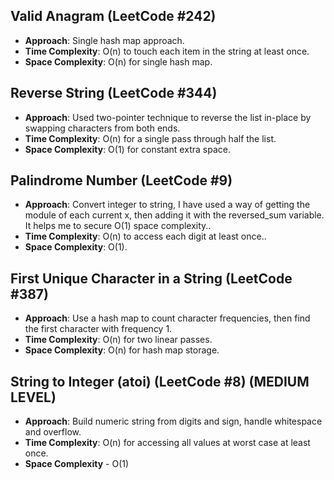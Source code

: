 ## Valid Anagram (LeetCode #242)
- **Approach**: Single hash map approach.
- **Time Complexity**: O(n) to touch each item in the string at least once.
- **Space Complexity**: O(n) for single hash map.


## Reverse String (LeetCode #344)
- **Approach**: Used two-pointer technique to reverse the list in-place by swapping characters from both ends.
- **Time Complexity**: O(n) for a single pass through half the list.
- **Space Complexity**: O(1) for constant extra space.


## Palindrome Number (LeetCode #9)
- **Approach**: Convert integer to string, I have used a way of getting the module of each current x, then adding it with the reversed_sum variable. It helps me to secure O(1) space complexity..
- **Time Complexity**: O(n) to access each digit at least once..
- **Space Complexity**: O(1).

## First Unique Character in a String (LeetCode #387)
- **Approach**: Use a hash map to count character frequencies, then find the first character with frequency 1.
- **Time Complexity**: O(n) for two linear passes.
- **Space Complexity**: O(n) for hash map storage.


## String to Integer (atoi) (LeetCode #8) (MEDIUM LEVEL)
- **Approach**: Build numeric string from digits and sign, handle whitespace and overflow.
- **Time Complexity**: O(n) for accessing all values at worst case at least once.
- **Space Complexity** - O(1) 






